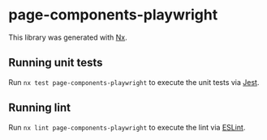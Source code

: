 # page-components-playwright

This library was generated with [Nx](https://nx.dev).

## Running unit tests

Run `nx test page-components-playwright` to execute the unit tests via [Jest](https://jestjs.io).

## Running lint

Run `nx lint page-components-playwright` to execute the lint via [ESLint](https://eslint.org/).
